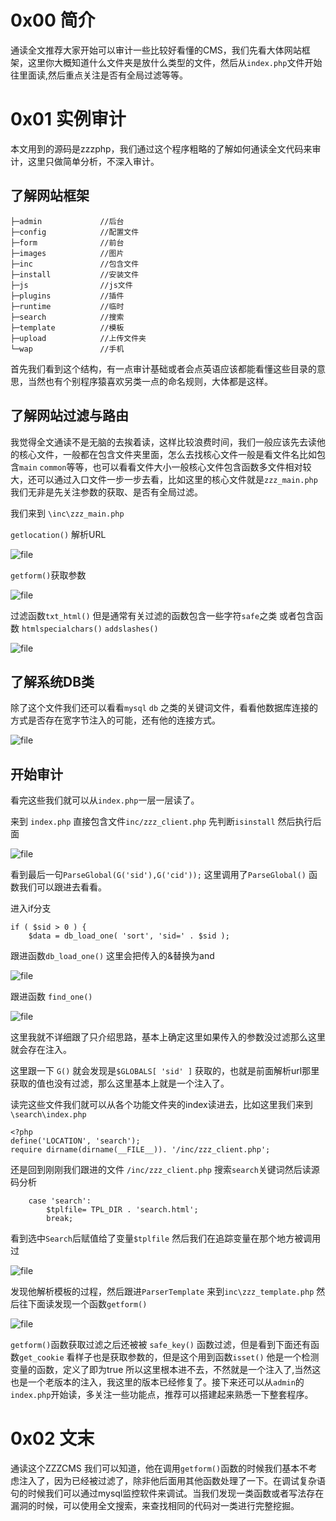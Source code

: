# 0x00 简介

通读全文推荐大家开始可以审计一些比较好看懂的CMS，我们先看大体网站框架，这里你大概知道什么文件夹是放什么类型的文件，然后从`index.php`文件开始往里面读,然后重点关注是否有全局过滤等等。


# 0x01 实例审计

本文用到的源码是zzzphp，我们通过这个程序粗略的了解如何通读全文代码来审计，这里只做简单分析，不深入审计。

## 了解网站框架

```
├─admin             //后台
├─config            //配置文件
├─form              //前台
├─images            //图片
├─inc               //包含文件
├─install           //安装文件
├─js                //js文件
├─plugins           //插件
├─runtime           //临时
├─search            //搜索
├─template          //模板
├─upload            //上传文件夹
└─wap               //手机

```

首先我们看到这个结构，有一点审计基础或者会点英语应该都能看懂这些目录的意思，当然也有个别程序猿喜欢另类一点的命名规则，大体都是这样。


## 了解网站过滤与路由

我觉得全文通读不是无脑的去挨着读，这样比较浪费时间，我们一般应该先去读他的核心文件，一般都在包含文件夹里面，怎么去找核心文件一般是看文件名比如包含`main` `common`等等，也可以看看文件大小一般核心文件包含函数多文件相对较大，还可以通过入口文件一步一步去看，比如这里的核心文件就是`zzz_main.php`我们无非是先关注参数的获取、是否有全局过滤。

我们来到 `\inc\zzz_main.php`

`getlocation()` 解析URL

![file](./img/2.0.0.png)

`getform()`获取参数

![file](./img/2.0.1.png)

过滤函数`txt_html()` 但是通常有关过滤的函数包含一些字符`safe`之类 或者包含函数 `htmlspecialchars()` `addslashes()`

![file](./img/2.0.2.png)

## 了解系统DB类

除了这个文件我们还可以看看`mysql` `db` 之类的关键词文件，看看他数据库连接的方式是否存在宽字节注入的可能，还有他的连接方式。

![file](./img/2.0.6.png)

## 开始审计

看完这些我们就可以从`index.php`一层一层读了。


来到 `index.php` 直接包含文件`inc/zzz_client.php` 先判断`isinstall` 然后执行后面

![file](./img/2.0.3.png)

看到最后一句`ParseGlobal(G('sid'),G('cid'));` 这里调用了`ParseGlobal()` 函数我们可以跟进去看看。

进入if分支

```
if ( $sid > 0 ) {
	$data = db_load_one( 'sort', 'sid=' . $sid );

```

跟进函数`db_load_one()` 这里会把传入的&替换为and

![file](./img/2.0.4.png)

跟进函数 `find_one()`

![file](./img/2.0.5.png)

这里我就不详细跟了只介绍思路，基本上确定这里如果传入的参数没过滤那么这里就会存在注入。

这里跟一下 `G()` 就会发现是`$GLOBALS[ 'sid' ]` 获取的，也就是前面解析url那里获取的值也没有过滤，那么这里基本上就是一个注入了。

读完这些文件我们就可以从各个功能文件夹的index读进去，比如这里我们来到`\search\index.php`

```
<?php
define('LOCATION', 'search');
require dirname(dirname(__FILE__)). '/inc/zzz_client.php';

```

还是回到刚刚我们跟进的文件 `/inc/zzz_client.php` 搜索`search`关键词然后读源码分析

```
	case 'search':
	 	$tplfile= TPL_DIR . 'search.html'; 
		break;

```

看到选中`Search`后赋值给了变量`$tplfile` 然后我们在追踪变量在那个地方被调用过


![file](./img/2.0.7.png)


发现他解析模板的过程，然后跟进`ParserTemplate` 来到`inc\zzz_template.php` 然后往下面读发现一个函数`getform()`

![file](./img/2.0.8.png)

`getform()`函数获取过滤之后还被被 `safe_key()` 函数过滤，但是看到下面还有函数`get_cookie` 看样子也是获取参数的，但是这个用到函数`isset()` 他是一个检测变量的函数，定义了即为true 所以这里根本进不去，不然就是一个注入了,当然这也是一个老版本的注入，我这里的版本已经修复了。接下来还可以从`admin`的`index.php`开始读，多关注一些功能点，推荐可以搭建起来熟悉一下整套程序。


# 0x02 文末

通读这个ZZZCMS 我们可以知道，他在调用`getform()`函数的时候我们基本不考虑注入了，因为已经被过滤了，除非他后面用其他函数处理了一下。在调试复杂语句的时候我们可以通过mysql监控软件来调试。当我们发现一类函数或者写法存在漏洞的时候，可以使用全文搜索，来查找相同的代码对一类进行完整挖掘。